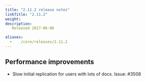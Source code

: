 ```yaml
---
title: "2.11.2 release notes"
linkTitle: "2.11.2"
weight:
description: 
   Released 2017-06-06

aliases:
  -    /core/releases/2.11.2
---
```


## Performance improvements

- Slow initial replication for users with lots of docs. Issue: #3508

